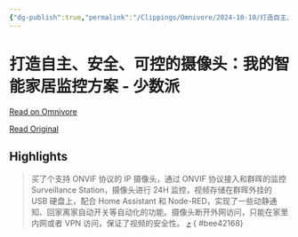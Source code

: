 ```yaml
---
{"dg-publish":true,"permalink":"/Clippings/Omnivore/2024-10-10/打造自主、安全、可控的摄像头：我的智能家居监控方案 - 少数派/"}
---
```



# 打造自主、安全、可控的摄像头：我的智能家居监控方案 - 少数派

[Read on Omnivore](https://omnivore.app/me/-192737261f4)

[Read Original](https://sspai.com/post/92566)

## Highlights

> 买了个支持 ONVIF 协议的 IP 摄像头，通过 ONVIF 协议接入和群晖的监控 Surveillance Station，摄像头进行 24H 监控，视频存储在群晖外挂的 USB 硬盘上，配合 Home Assistant 和 Node-RED，实现了一些动静通知、回家离家自动开关等自动化的功能。摄像头断开外网访问，只能在家里内网或者 VPN 访问，保证了视频的安全性。 [⤴️](https://omnivore.app/me/-192737261f4#bee42168-65fc-4f9a-8f01-69faff121d52) 
{ #bee42168}

